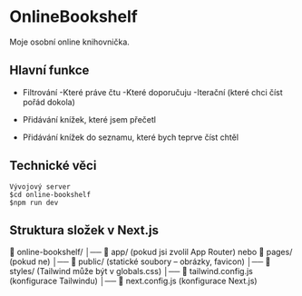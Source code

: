 # OnlineBookshelf

Moje osobní online knihovnička.

## Hlavní funkce

* Filtrování
    -Které práve čtu
    -Které doporučuju
    -Iterační (které chci číst pořád dokola)
    
* Přidávání knížek, které jsem přečetl

* Přidávání knížek do seznamu, které bych teprve číst chtěl

## Technické věci

    Vývojový server
    $cd online-bookshelf
    $npm run dev

## Struktura složek v Next.js

📂 online-bookshelf/
│── 📂 app/ (pokud jsi zvolil App Router) nebo 📂 pages/ (pokud ne)
│── 📂 public/ (statické soubory – obrázky, favicon)
│── 📂 styles/ (Tailwind může být v globals.css)
│── 📄 tailwind.config.js (konfigurace Tailwindu)
│── 📄 next.config.js (konfigurace Next.js)
